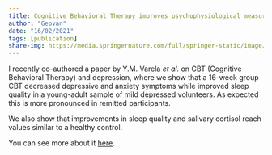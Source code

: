 ```yaml
---
title: Cognitive Behavioral Therapy improves psychophysiological measures of depression
author: "Geovan"
date: "16/02/2021"
tags: [publication]
share-img: https://media.springernature.com/full/springer-static/image/art%3A10.1007%2Fs12144-020-01324-9/MediaObjects/12144_2020_1324_Fig4_HTML.png?as=webp
---
```


I recently co-authored a paper by Y.M. Varela *et al.* on CBT (Cognitive Behavioral Therapy) and depression, where we show that a 16-week group CBT decreased depressive and anxiety symptoms while improved sleep quality in a young-adult sample of mild depressed volunteers.
As expected this is more pronounced in remitted participants.

We also show that improvements in sleep quality and salivary cortisol reach values similar to a healthy control. 

You can see more about it [here](https://doi.org/10.1007/s12144-020-01324-9).
